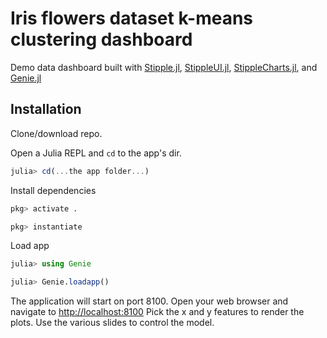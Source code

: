 # Iris flowers dataset k-means clustering dashboard

Demo data dashboard built with
[Stipple.jl](https://github.com/GenieFramework/Stipple.jl),
[StippleUI.jl](https://github.com/GenieFramework/StippleUI.jl),
[StippleCharts.jl](https://github.com/GenieFramework/StippleCharts.jl), and
[Genie.jl](https://github.com/GenieFramework/Genie.jl)

## Installation

Clone/download repo.

Open a Julia REPL and `cd` to the app's dir.

```julia
julia> cd(...the app folder...)
```

Install dependencies

```julia
pkg> activate .

pkg> instantiate
```

Load app

```julia
julia> using Genie

julia> Genie.loadapp()
```

The application will start on port 8100. Open your web browser and navigate to <http://localhost:8100>
Pick the x and y features to render the plots. Use the various slides to control the model.
